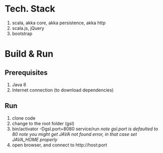# Tech. Stack

1. scala, akka core, akka persistence, akka http
2. scala.js, jQuery
3. bootstrap

# Build & Run

## Prerequisites

1. Java 8
2. Internet connection (to download dependencies)

## Run

1. clone code
2. change to the root folder (gsl)
3. bin/activator -Dgsl.port=8080 service/run
*note gsl.port is defaulted to 80*
*note you might get JAVA not found error, in that case set JAVA_HOME properly*
4. open browser, and connect to http://host:port